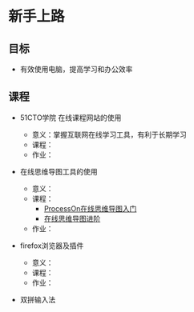# 新手上路

## 目标
* 有效使用电脑，提高学习和办公效率

## 课程

* 51CTO学院 在线课程网站的使用
  * 意义：掌握互联网在线学习工具，有利于长期学习
  * 课程：
  * 作业：

* 在线思维导图工具的使用
  * 意义：
  * 课程：
    * [ProcessOn在线思维导图入门](http://edu.51cto.com/course/course_id-6453.html)
    * [在线思维导图进阶](http://edu.51cto.com/course/course_id-7126.html)
  * 作业：

* firefox浏览器及插件
  * 意义：
  * 课程：
  * 作业：

* 双拼输入法
